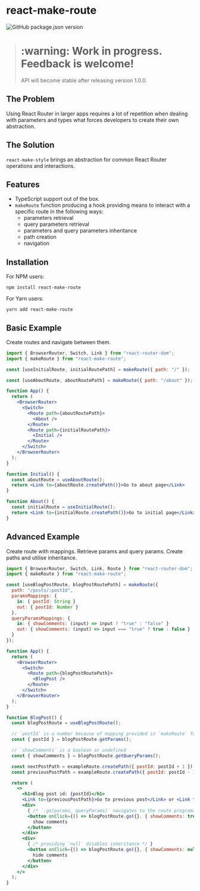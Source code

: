 # react-make-route

![GitHub package.json version](https://img.shields.io/github/package-json/v/pietmichal/react-make-route?style=for-the-badge)

> <h1>:warning: Work in progress. Feedback is welcome!</h1> 
> API will become stable after releasing version 1.0.0.

## The Problem

Using React Router in larger apps requires a lot of repetition when dealing with parameters and types what forces developers to create their own abstraction.

## The Solution

`react-make-style` brings an abstraction for common React Router operations and interactions.

## Features

- TypeScript support out of the box.
- `makeRoute` function producing a hook providing means to interact with a specific route in the following ways:
  - parameters retrieval
  - query parameters retrieval
  - parameters and query parameters inheritance
  - path creation
  - navigation  

## Installation

For NPM users:

`npm install react-make-route`

For Yarn users:

`yarn add react-make-route`

## Basic Example

Create routes and navigate between them.

```jsx
import { BrowserRouter, Switch, Link } from "react-router-dom";
import { makeRoute } from "react-make-route";

const [useInitialRoute, initialRoutePath] = makeRoute({ path: "/" });

const [useAboutRoute, aboutRoutePath] = makeRoute({ path: "/about" });

function App() {
  return (
    <BrowserRouter>
      <Switch>
        <Route path={aboutRoutePath}>
          <About />
        </Route>
        <Route path={initialRoutePath}>
          <Initial />
        </Route>
      </Switch>
    </BrowserRouter>
  );
}

function Initial() {
  const aboutRoute = useAboutRoute();
  return <Link to={aboutRoute.createPath()}>Go to about page</Link>
}

function About() {
  const initialRoute = useInitialRoute();
  return <Link to={initialRoute.createPath()}>Go to initial page</Link>
}
```

## Advanced Example

Create route with mappings. Retrieve params and query params. Create paths and utilise inheritance.

```jsx
import { BrowserRouter, Switch, Link, Route } from "react-router-dom";
import { makeRoute } from "react-make-route";

const [useBlogPostRoute, blogPostRoutePath] = makeRoute({
  path: "/posts/:postId",
  paramsMappings: { 
    in: { postId: String } 
    out: { postId: Number } 
  },
  queryParamsMappings: {
    in: { showComments: (input) => input ? "true" : "false" }
    out: { showComments: (input) => input === "true" ? true : false }
  }
});

function App() {
  return (
    <BrowserRouter>
      <Switch>
        <Route path={blogPostRoutePath}>
          <BlogPost />
        </Route>
      </Switch>
    </BrowserRouter>
  );
}

function BlogPost() {
  const blogPostRoute = useBlogPostRoute();

  // `postId` is a number because of mapping provided in `makeRoute` function!
  const { postId } = blogPostRoute.getParams();

  // `showComments` is a boolean or undefined
  const { showComments } = blogPostRoute.getQueryParams();

  const nextPostPath = exampleRoute.createPath({ postId: postId + 1 });
  const previousPostPath = exampleRoute.createPath({ postId: postId - 1 });

  return (
    <>
      <h1>Blog post id: {postId}</h1>
      <Link to={previousPostPath}>Go to previous post</Link> or <Link to={nextPostPath}>go to next post</Link>
      <div>
        { /* `.go(params, queryParams)` navigates to the route programatically */ }
        <button onClick={() => blogPostRoute.go({}, { showComments: true })}>
          show comments
        </button>
      </div>
      <div>
        { /* providing `null` disables inheritance */ }
        <button onClick={() => blogPostRoute.go({}, { showComments: null })}>
          hide comments
        </button>
      </div>
    </>
  );
}
```